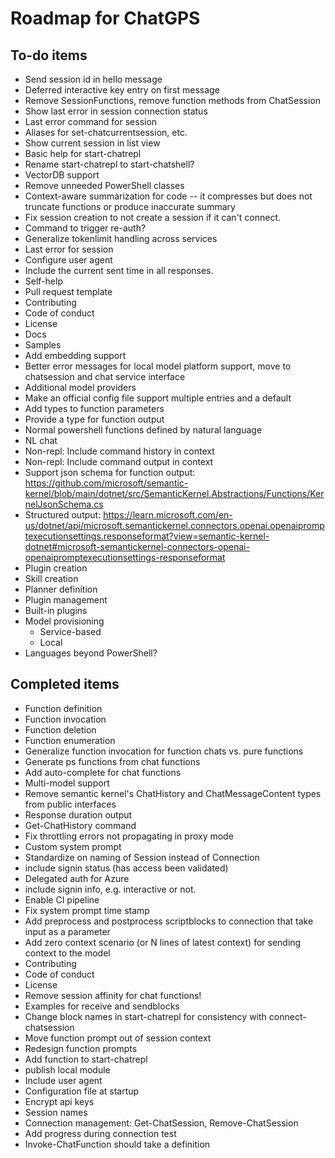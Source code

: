Roadmap for ChatGPS
===================

## To-do items

* Send session id in hello message
* Deferred interactive key entry on first message
* Remove SessionFunctions, remove function methods from ChatSession
* Show last error in session connection status
* Last error command for session
* Aliases for set-chatcurrentsession, etc.
* Show current session in list view
* Basic help for start-chatrepl
* Rename start-chatrepl to start-chatshell?
* VectorDB support
* Remove unneeded PowerShell classes
* Context-aware summarization for code -- it compresses but does not truncate functions or produce inaccurate summary
* Fix session creation to not create a session if it can't connect.
* Command to trigger re-auth?
* Generalize tokenlimit handling across services
* Last error for session
* Configure user agent
* Include the current sent time in all responses.
* Self-help
* Pull request template
* Contributing
* Code of conduct
* License
* Docs
* Samples
* Add embedding support
* Better error messages for local model platform support, move to chatsession and chat service interface
* Additional model providers
* Make an official config file support multiple entries and a default
* Add types to function parameters
* Provide a type for function output
* Normal powershell functions defined by natural language
* NL chat
* Non-repl: Include command history in context
* Non-repl: Include command output in context
* Support json schema for function output: https://github.com/microsoft/semantic-kernel/blob/main/dotnet/src/SemanticKernel.Abstractions/Functions/KernelJsonSchema.cs
* Structured output: https://learn.microsoft.com/en-us/dotnet/api/microsoft.semantickernel.connectors.openai.openaipromptexecutionsettings.responseformat?view=semantic-kernel-dotnet#microsoft-semantickernel-connectors-openai-openaipromptexecutionsettings-responseformat
* Plugin creation
* Skill creation
* Planner definition
* Plugin management
* Built-in plugins
* Model provisioning
  * Service-based
  * Local
* Languages beyond PowerShell?

## Completed items

* Function definition
* Function invocation
* Function deletion
* Function enumeration
* Generalize function invocation for function chats vs. pure functions
* Generate ps functions from chat functions
* Add auto-complete for chat functions
* Multi-model support
* Remove semantic kernel's ChatHistory and ChatMessageContent types from public interfaces
* Response duration output
* Get-ChatHistory command
* Fix throttling errors not propagating in proxy mode
* Custom system prompt
* Standardize on naming of Session instead of Connection
* include signin status (has access been validated)
* Delegated auth for Azure
* include signin info, e.g. interactive or not.
* Enable CI pipeline
* Fix system prompt time stamp
* Add preprocess and postprocess scriptblocks to connection that take input as a parameter
* Add zero context scenario (or N lines of latest context) for sending context to the model
* Contributing
* Code of conduct
* License
* Remove session affinity for chat functions!
* Examples for receive and sendblocks
* Change block names in start-chatrepl for consistency with connect-chatsession
* Move function prompt out of session context
* Redesign function prompts
* Add function to start-chatrepl
* publish local module
* Include user agent
* Configuration file at startup
* Encrypt api keys
* Session names
* Connection management: Get-ChatSession, Remove-ChatSession
* Add progress during connection test
* Invoke-ChatFunction should take a definition
